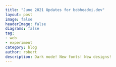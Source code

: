 ```yaml
---
title: "June 2021 Updates for bobheadxi.dev"
layout: post
image: false
headerImage: false
diagrams: false
tag:
- web
- experiment
category: blog
author: robert
description: Dark mode! New fonts! New designs!
---
```


